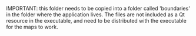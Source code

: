 IMPORTANT: this folder needs to be copied into a folder called 'boundaries' in the folder where the application lives.  The files are not included as a Qt resource in the executable, and need to be distributed with the executable for the maps to work.
